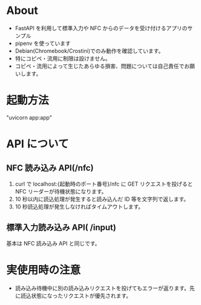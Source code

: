 # About

-   FastAPI を利用して標準入力や NFC からのデータを受け付けるアプリのサンプル
-   pipenv を使っています
-   Debian(Chromebook/Crostini)でのみ動作を確認しています。
-   特にコピペ・流用に制限は設けません。
-   コピペ・流用によって生じたあらゆる損害、問題については自己責任でお願いします。

# 起動方法

"uvicorn app:app"

# API について

## NFC 読み込み API(/nfc)

1. curl で localhost:{起動時のポート番号}/nfc に GET リクエストを投げると NFC リーダーが待機状態になります。
2. 10 秒以内に読込処理が発生すると読み込んだ ID 等を文字列で返します。
3. 10 秒読込処理が発生しなければタイムアウトします。

## 標準入力読み込み API( /input)

基本は NFC 読み込み API と同じです。

# 実使用時の注意

-   読み込み待機中に別の読み込みリクエストを投げてもエラーが返ります。先に読込状態になったリクエストが優先されます。
